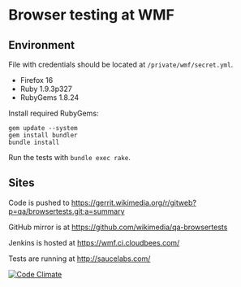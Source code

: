 # Browser testing at WMF

## Environment

File with credentials should be located at `/private/wmf/secret.yml`.

- Firefox 16
- Ruby 1.9.3p327
- RubyGems 1.8.24

Install required RubyGems:

    gem update --system
    gem install bundler
    bundle install

Run the tests with `bundle exec rake`.

## Sites

Code is pushed to https://gerrit.wikimedia.org/r/gitweb?p=qa/browsertests.git;a=summary

GitHub mirror is at https://github.com/wikimedia/qa-browsertests

Jenkins is hosted at https://wmf.ci.cloudbees.com/

Tests are running at http://saucelabs.com/

[![Code Climate](https://codeclimate.com/badge.png)](https://codeclimate.com/github/wikimedia/qa-browsertests)
